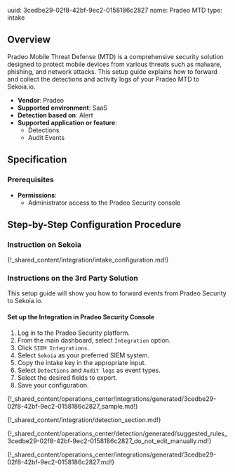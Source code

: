 uuid: 3cedbe29-02f8-42bf-9ec2-0158186c2827
name: Pradeo MTD
type: intake

## Overview

Pradeo Mobile Threat Defense (MTD) is a comprehensive security solution designed to protect mobile devices from various threats such as malware, phishing, and network attacks. This setup guide explains how to forward and collect the detections and activity logs of your Pradeo MTD to Sekoia.io.

- **Vendor**: Pradeo
- **Supported environment**: SaaS
- **Detection based on**: Alert
- **Supported application or feature**: 
    - Detections
    - Audit Events

## Specification

### Prerequisites

- **Permissions**:
    - Administrator access to the Pradeo Security console


## Step-by-Step Configuration Procedure


### Instruction on Sekoia

{!_shared_content/integration/intake_configuration.md!}

### Instructions on the 3rd Party Solution

This setup guide will show you how to forward events from Pradeo Security to Sekoia.io.

#### Set up the Integration in Pradeo Security Console

   1. Log in to the Pradeo Security platform.
   2. From the main dashboard, select `Integration` option.
   3. Click `SIEM Integrations`.
   4. Select `Sekoia` as your preferred SIEM system.
   5. Copy the intake key in the appropriate input.
   6. Select `Detections` and `Audit logs` as event types.
   7. Select the desired fields to export.
   8. Save your configuration.

{!_shared_content/operations_center/integrations/generated/3cedbe29-02f8-42bf-9ec2-0158186c2827_sample.md!}

{!_shared_content/integration/detection_section.md!}

{!_shared_content/operations_center/detection/generated/suggested_rules_3cedbe29-02f8-42bf-9ec2-0158186c2827_do_not_edit_manually.md!}

{!_shared_content/operations_center/integrations/generated/3cedbe29-02f8-42bf-9ec2-0158186c2827.md!}
